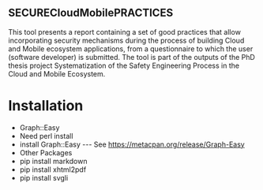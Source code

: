 ## SECURECloudMobilePRACTICES
This tool presents a report containing a set of good practices that allow incorporating security
mechanisms during the process of building Cloud and Mobile ecosystem applications, from a questionnaire
to which the user (software developer) is submitted. The tool is part of the outputs of the PhD thesis 
project Systematization of the Safety Engineering Process in the Cloud and Mobile Ecosystem.

# Installation
 * Graph::Easy
  * Need perl install
  * install Graph::Easy --- See https://metacpan.org/release/Graph-Easy
 * Other Packages
  * pip install markdown
  * pip install xhtml2pdf
  * pip install svgli
